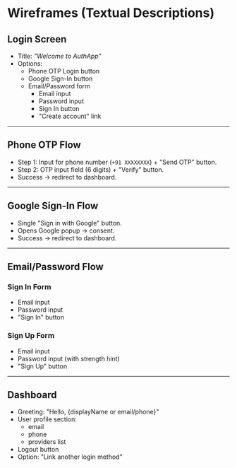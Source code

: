 # Wireframes (Textual Descriptions)

## Login Screen
- Title: *"Welcome to AuthApp"*
- Options:
  - Phone OTP Login button
  - Google Sign-In button
  - Email/Password form
    - Email input
    - Password input
    - Sign In button
    - "Create account" link

---

## Phone OTP Flow
- Step 1: Input for phone number (`+91 XXXXXXXX`) + "Send OTP" button.
- Step 2: OTP input field (6 digits) + "Verify" button.
- Success → redirect to dashboard.

---

## Google Sign-In Flow
- Single "Sign in with Google" button.
- Opens Google popup → consent.
- Success → redirect to dashboard.

---

## Email/Password Flow
### Sign In Form
- Email input
- Password input
- "Sign In" button

### Sign Up Form
- Email input
- Password input (with strength hint)
- "Sign Up" button

---

## Dashboard
- Greeting: "Hello, {displayName or email/phone}"
- User profile section:
  - email
  - phone
  - providers list
- Logout button
- Option: "Link another login method"
